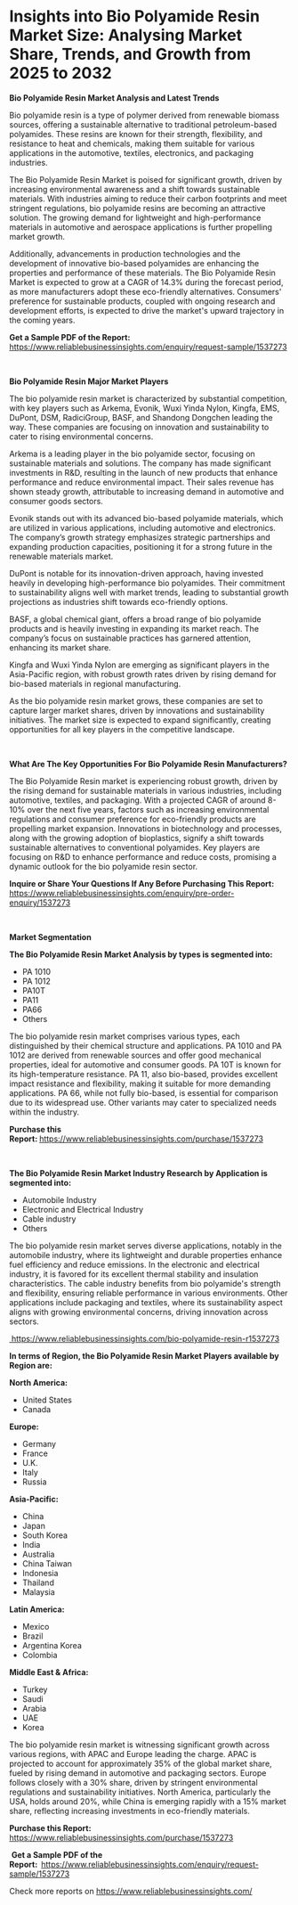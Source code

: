 <p><h1>Insights into Bio Polyamide Resin Market Size: Analysing Market Share, Trends, and Growth from 2025 to 2032</h1></p><p><strong>Bio Polyamide Resin Market Analysis and Latest Trends</strong></p>
<p><p>Bio polyamide resin is a type of polymer derived from renewable biomass sources, offering a sustainable alternative to traditional petroleum-based polyamides. These resins are known for their strength, flexibility, and resistance to heat and chemicals, making them suitable for various applications in the automotive, textiles, electronics, and packaging industries.</p><p>The Bio Polyamide Resin Market is poised for significant growth, driven by increasing environmental awareness and a shift towards sustainable materials. With industries aiming to reduce their carbon footprints and meet stringent regulations, bio polyamide resins are becoming an attractive solution. The growing demand for lightweight and high-performance materials in automotive and aerospace applications is further propelling market growth.</p><p>Additionally, advancements in production technologies and the development of innovative bio-based polyamides are enhancing the properties and performance of these materials. The Bio Polyamide Resin Market is expected to grow at a CAGR of 14.3% during the forecast period, as more manufacturers adopt these eco-friendly alternatives. Consumers' preference for sustainable products, coupled with ongoing research and development efforts, is expected to drive the market's upward trajectory in the coming years.</p></p>
<p><strong>Get a Sample PDF of the Report:&nbsp;</strong> <a href="https://www.reliablebusinessinsights.com/enquiry/request-sample/1537273?utm_campaign=3359&utm_medium=2&utm_source=Github&utm_content=ia&utm_term=24032025&utm_id=bio-polyamide-resin">https://www.reliablebusinessinsights.com/enquiry/request-sample/1537273</a></p>
<p>&nbsp;</p>
<p><strong>Bio Polyamide Resin Major Market Players</strong></p>
<p><p>The bio polyamide resin market is characterized by substantial competition, with key players such as Arkema, Evonik, Wuxi Yinda Nylon, Kingfa, EMS, DuPont, DSM, RadiciGroup, BASF, and Shandong Dongchen leading the way. These companies are focusing on innovation and sustainability to cater to rising environmental concerns.</p><p>Arkema is a leading player in the bio polyamide sector, focusing on sustainable materials and solutions. The company has made significant investments in R&D, resulting in the launch of new products that enhance performance and reduce environmental impact. Their sales revenue has shown steady growth, attributable to increasing demand in automotive and consumer goods sectors.</p><p>Evonik stands out with its advanced bio-based polyamide materials, which are utilized in various applications, including automotive and electronics. The company’s growth strategy emphasizes strategic partnerships and expanding production capacities, positioning it for a strong future in the renewable materials market.</p><p>DuPont is notable for its innovation-driven approach, having invested heavily in developing high-performance bio polyamides. Their commitment to sustainability aligns well with market trends, leading to substantial growth projections as industries shift towards eco-friendly options.</p><p>BASF, a global chemical giant, offers a broad range of bio polyamide products and is heavily investing in expanding its market reach. The company’s focus on sustainable practices has garnered attention, enhancing its market share.</p><p>Kingfa and Wuxi Yinda Nylon are emerging as significant players in the Asia-Pacific region, with robust growth rates driven by rising demand for bio-based materials in regional manufacturing.</p><p>As the bio polyamide resin market grows, these companies are set to capture larger market shares, driven by innovations and sustainability initiatives. The market size is expected to expand significantly, creating opportunities for all key players in the competitive landscape.</p></p>
<p>&nbsp;</p>
<p><strong>What Are The Key Opportunities For Bio Polyamide Resin Manufacturers?</strong></p>
<p><p>The Bio Polyamide Resin market is experiencing robust growth, driven by the rising demand for sustainable materials in various industries, including automotive, textiles, and packaging. With a projected CAGR of around 8-10% over the next five years, factors such as increasing environmental regulations and consumer preference for eco-friendly products are propelling market expansion. Innovations in biotechnology and processes, along with the growing adoption of bioplastics, signify a shift towards sustainable alternatives to conventional polyamides. Key players are focusing on R&D to enhance performance and reduce costs, promising a dynamic outlook for the bio polyamide resin sector.</p></p>
<p><strong>Inquire or Share Your Questions If Any Before Purchasing This Report:</strong> <a href="https://www.reliablebusinessinsights.com/enquiry/pre-order-enquiry/1537273?utm_campaign=3359&utm_medium=2&utm_source=Github&utm_content=ia&utm_term=24032025&utm_id=bio-polyamide-resin">https://www.reliablebusinessinsights.com/enquiry/pre-order-enquiry/1537273</a></p>
<p>&nbsp;</p>
<p><strong>Market Segmentation</strong></p>
<p><strong>The Bio Polyamide Resin Market Analysis by types is segmented into:</strong></p>
<p><ul><li>PA 1010</li><li>PA 1012</li><li>PA10T</li><li>PA11</li><li>PA66</li><li>Others</li></ul></p>
<p><p>The bio polyamide resin market comprises various types, each distinguished by their chemical structure and applications. PA 1010 and PA 1012 are derived from renewable sources and offer good mechanical properties, ideal for automotive and consumer goods. PA 10T is known for its high-temperature resistance. PA 11, also bio-based, provides excellent impact resistance and flexibility, making it suitable for more demanding applications. PA 66, while not fully bio-based, is essential for comparison due to its widespread use. Other variants may cater to specialized needs within the industry.</p></p>
<p><strong>Purchase this Report:&nbsp;</strong><a href="https://www.reliablebusinessinsights.com/purchase/1537273?utm_campaign=3359&utm_medium=2&utm_source=Github&utm_content=ia&utm_term=24032025&utm_id=bio-polyamide-resin">https://www.reliablebusinessinsights.com/purchase/1537273</a></p>
<p>&nbsp;</p>
<p><strong>The Bio Polyamide Resin Market Industry Research by Application is segmented into:</strong></p>
<p><ul><li>Automobile Industry</li><li>Electronic and Electrical Industry</li><li>Cable industry</li><li>Others</li></ul></p>
<p><p>The bio polyamide resin market serves diverse applications, notably in the automobile industry, where its lightweight and durable properties enhance fuel efficiency and reduce emissions. In the electronic and electrical industry, it is favored for its excellent thermal stability and insulation characteristics. The cable industry benefits from bio polyamide's strength and flexibility, ensuring reliable performance in various environments. Other applications include packaging and textiles, where its sustainability aspect aligns with growing environmental concerns, driving innovation across sectors.</p></p>
<p><a href="https://www.reliablebusinessinsights.com/bio-polyamide-resin-r1537273?utm_campaign=3359&utm_medium=2&utm_source=Github&utm_content=ia&utm_term=24032025&utm_id=bio-polyamide-resin">&nbsp;https://www.reliablebusinessinsights.com/bio-polyamide-resin-r1537273</a></p>
<p><strong>In terms of Region, the Bio Polyamide Resin Market Players available by Region are:</strong></p>
<p>
    <p> <strong> North America: </strong>
        <ul>
            <li>United States</li>
            <li>Canada</li>
        </ul>
        </p> 
    <p> <strong> Europe: </strong>
        <ul>
            <li>Germany</li>
            <li>France</li>
            <li>U.K.</li>
            <li>Italy</li>
            <li>Russia</li>
        </ul>
        </p> 
    <p> <strong> Asia-Pacific: </strong>
        <ul>
            <li>China</li>
            <li>Japan</li>
            <li>South Korea</li>
            <li>India</li>
            <li>Australia</li>
            <li>China Taiwan</li>
            <li>Indonesia</li>
            <li>Thailand</li>
            <li>Malaysia</li>
        </ul>
        </p> 
    <p> <strong> Latin America: </strong>
        <ul>
            <li>Mexico</li>
            <li>Brazil</li>
            <li>Argentina Korea</li>
            <li>Colombia</li>
        </ul>
        </p> 
    <p> <strong> Middle East & Africa: </strong>
        <ul>
            <li>Turkey</li>
            <li>Saudi</li>
            <li>Arabia</li>
            <li>UAE</li>
            <li>Korea</li>
        </ul>
    </p>
    </p>
<p><p>The bio polyamide resin market is witnessing significant growth across various regions, with APAC and Europe leading the charge. APAC is projected to account for approximately 35% of the global market share, fueled by rising demand in automotive and packaging sectors. Europe follows closely with a 30% share, driven by stringent environmental regulations and sustainability initiatives. North America, particularly the USA, holds around 20%, while China is emerging rapidly with a 15% market share, reflecting increasing investments in eco-friendly materials.</p></p>
<p><strong>Purchase this Report: </strong><a href="https://www.reliablebusinessinsights.com/purchase/1537273?utm_campaign=3359&utm_medium=2&utm_source=Github&utm_content=ia&utm_term=24032025&utm_id=bio-polyamide-resin">https://www.reliablebusinessinsights.com/purchase/1537273</a></p>
<p>&nbsp;<strong>Get a Sample PDF of the Report:&nbsp;&nbsp;</strong><a href="https://www.reliablebusinessinsights.com/enquiry/request-sample/1537273?utm_campaign=3359&utm_medium=2&utm_source=Github&utm_content=ia&utm_term=24032025&utm_id=bio-polyamide-resin">https://www.reliablebusinessinsights.com/enquiry/request-sample/1537273</a></p>
<p><strong></strong></p>
<p>Check more reports on <a href="https://www.reliablebusinessinsights.com/?utm_campaign=3359&utm_medium=2&utm_source=Github&utm_content=ia&utm_term=24032025&utm_id=bio-polyamide-resin">https://www.reliablebusinessinsights.com/</a></p>